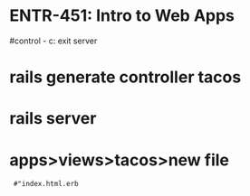 # ENTR-451: Intro to Web Apps

#control - c: exit server

# rails generate controller tacos
# rails server
# apps>views>tacos>new file
     #"index.html.erb
